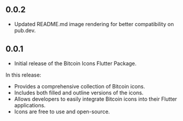 ## 0.0.2

- Updated README.md image rendering for better compatibility on pub.dev.

## 0.0.1

- Initial release of the Bitcoin Icons Flutter Package.

In this release:
- Provides a comprehensive collection of Bitcoin icons.
- Includes both filled and outline versions of the icons.
- Allows developers to easily integrate Bitcoin icons into their Flutter applications.
- Icons are free to use and open-source.